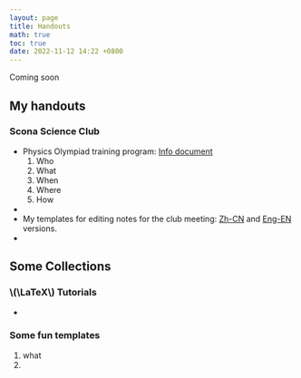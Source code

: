 ```yaml
---
layout: page
title: Handouts
math: true
toc: true
date: 2022-11-12 14:22 +0800
---
```



Coming soon

## My handouts

### Scona Science Club
- Physics Olympiad training program: [Info document](https://drive.google.com/file/d/1AH7FoUzmGSLlscvGIZgawkLudTDU1cvE/view?usp=sharing)
  1. Who
  2. What
  3. When
  4. Where
  5. How
- 
- My templates for editing notes for the club meeting:
  [Zh-CN](https://drive.google.com/file/d/1Jf2IVpPRgAAdE-0xMna7BcvSmR1GMnrC/view?usp=sharing) and [Eng-EN](https://drive.google.com/file/d/1z1bj_Wml3vuyGOp77JCL0CfOIhwm2aBY/view?usp=share_link) versions.
- 

## Some Collections

### \\(\LaTeX\\) Tutorials
- 

### Some fun templates
  1. what
  2. 
